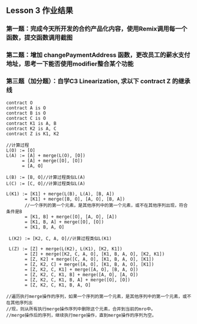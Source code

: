 ## Lesson 3 作业结果
### 第一题：完成今天所开发的合约产品化内容，使用Remix调用每一个函数，提交函数调用截图
### 第二题：增加 changePaymentAddress 函数，更改员工的薪水支付地址，思考一下能否使用modifier整合某个功能
### 第三题（加分题）：自学C3 Linearization, 求以下 contract Z 的继承线
```
contract O
contract A is O
contract B is O
contract C is O
contract K1 is A, B
contract K2 is A, C
contract Z is K1, K2

//计算过程
L(O) := [O]
L(A) := [A] + merge(L(O), [O])
      = [A] + merge([O], [O])
      = [A, O]
      
L(B) := [B, O]//计算过程类似L(A)
L(C) := [C, O]//计算过程类似L(A)

L(K1) := [K1] + merge(L(B), L(A), [B, A])
       = [K1] + merge([B, O], [A, O], [B, A])
       //一个序列的第一个元素，是其他序列中的第一个元素，或不在其他序列出现，符合条件是B
       = [K1, B] + merge([O], [A, O], [A])
       = [K1, B, A] + merge([O], [O])
       = [K1, B, A, O]
       
 L(K2) := [K2, C, A, O]//计算过程类似L(K1)
 
 L(Z) := [Z] + merge(L(K2), L(K1), [K2, K1])
       = [Z] + merge([K2, C, A, O], [K1, B, A, O], [K2, K1])
       = [Z, K2] + merge([C, A, O], [K1, B, A, O], [K1])
       = [Z, K2, C] + merge([A, O], [K1, B, A, O], [K1])
       = [Z, K2, C, K1] + merge([A, O], [B, A, O])
       = [Z, K2, C, K1, B] + merge([A, O], [A, O])
       = [Z, K2, C, K1, B, A] + merge([O], [O])
       = [Z, K2, C, K1, B, A, O]
       
//遍历执行merge操作的序列，如果一个序列的第一个元素，是其他序列中的第一个元素，或不在其他序列出
//现，则从所有执行merge操作序列中删除这个元素，合并到当前的mro中。
//merge操作后的序列，继续执行merge操作，直到merge操作的序列为空。
```

